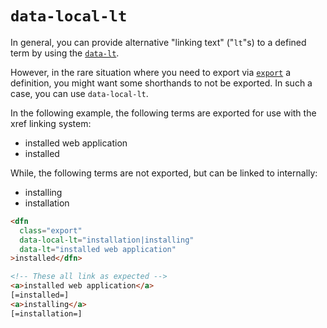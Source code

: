# `data-local-lt`

In general, you can provide alternative "linking text" ("`lt`"s) to a defined term by using the [`data-lt`](data-lt).

However, in the rare situation where you need to export via [`export`](data-export) a definition, you might want some shorthands to not be exported. In such a case, you can use `data-local-lt`.

In the following example, the following terms are exported for use with the xref linking system:

- installed web application
- installed

While, the following terms are not exported, but can be linked to internally:

- installing
- installation

```html "example": "Providing alternate linking text with data-local-lt and data-lt."
<dfn
  class="export"
  data-local-lt="installation|installing"
  data-lt="installed web application"
>installed</dfn>

<!-- These all link as expected -->
<a>installed web application</a>
[=installed=]
<a>installing</a>
[=installation=]
```
